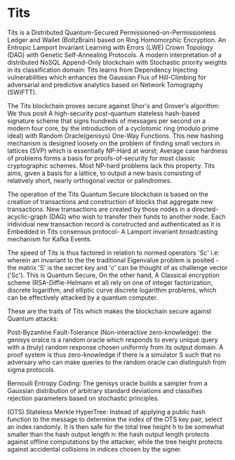 # Tits

Tits is a Distributed Quantum-Secured Permissioned-on-Permissionless Ledger and Wallet (BoltzBrain) based on Ring Homomorphic Encryption. An Entropic  Lamport Invariant Learning with Errors (LWE) Crown Topology (DAG) with Genetic Self-Annealing Protocols. A modern interpretation of a distributed NoSQL Append-Only blockchain with Stochastic priority weights in its classification domain: Tits learns from Dependency Injecting vulnerabilities which enhances the Gaussian Flux of Hill-Climbing for adversarial and predictive analytics based on Network Tomography (SWIFTT). 

The Tits blockchain proves secure against Shor's and Grover's algorithm: We thus posit A high-security post-quantum stateless hash-based signature scheme that signs hundreds of messages per second on a modern four core, by the introduction of a cyclotomic ring (modulo prime ideal) with Random Oracle(genisys) One-Way Functions.  This new hashing mechanism is designed loosely on the problem of finding small vectors in lattices (SVP) which is essentially NP-Hard at worst; Average case hardness of problems forms a basis for proofs-of-security for most classic cryptographic schemes. Most NP-hard problems lack this property. Tits aims, given a basis for a lattice, to output a new basis consisting of relatively short, nearly orthogonal vector or palindromes.

The operation of the Tits Quantum Secure blockchain is based on the creation of transactions and construction of blocks that aggregate new transactions. New transactions are created by those nodes in a directed-acyclic-graph (DAG) who wish to transfer their funds to another node. Each individual new transaction record is constructed and authenticated as it is Embedded in Tits consensus protocol- A Lamport invariant broadcasting mechanism for Kafka Events.


The speed of Tits is thus factored in relation to normed operators 'Sc' i.e: wherein an invariant to the the traditional Eigenvalue problem is posited - the matrix 'S' is the secret key and 'c' can be thought of as challenge vector ('Sc'). This is Quantum Secure, On the other hand, A Classical encryption scheme (RSA-Diffie-Helmann et al) rely on one of integer factorization, discrete logarithm, and elliptic curve discrete logarithm problems, which can be effectively attacked by a quantum computer.

These are the traits of Tits which makes the blockchain secure against Quantum attacks:

Post-Byzantine Fault-Tolerance (Non-interactive zero-knowledge): the genisys oralce is a random oracle which responds to every unique query with a (truly) random response chosen uniformly from its output domain. A proof system is thus zero-knowledge if there is a simulator S such that no adversary who can make queries to the random oracle can distinguish from sigma protocols.


Bernoulli Entropy Coding: The genisys oracle builds a sampler from a Gaussian distribution of arbitrary standard deviations and classifies rejection parameters based on stochastic principles.

(OTS) Stateless Merkle HyperTree: Instead of applying a public hash function to the message to determine the index of the OTS key pair, select an index randomly. It is then safe for the total tree height h to be somewhat smaller than the hash output length n: the hash output length protects against offline computations by the attacker, while the tree height protects against accidental collisions in indices chosen by the signer.
